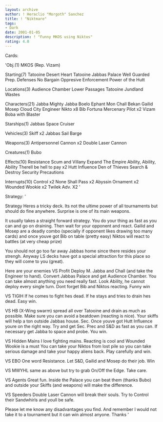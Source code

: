 ```yaml
---
layout: archive
author: ! Heraclio "Morgoth" Sanchez
title: ! "Niktmare"
tags:
- Dark
date: 2001-01-05
description: ! "Funny MKOS using Niktos"
rating: 4.0
---
```

Cards: 

'Obj.(1)
MKOS (Rep. Vizam)

Starting(7)
Tatooine Desert Heart
Tatooine Jabbas Palace
Well Guarded
Prep. Defenses
No Bargain
Oppresive Enforcement
Power of the Hutt

Locations(3)
Audience Chamber
Lower Passages
Tatooine Jundland Wastes


Characters(21)
Jabba
Mighty Jabba
Boelo
Ephant Mon
Chall Bekan
Gailid
Mosep
Cloud City Engineer
Nikto x8
Bib Fortuna
Mercenary Pilot x2
Vizam
Boba with Blaster

Starships(1)
Jabbas Space Cruiser

Vehicles(3)
Skiff x2
Jabbas Sail Barge

Weapons(3)
Antipersonnel Cannon x2
Double Laser Cannon

Creatures(1)
Bubo

Effects(10)
Resistance
Scum and Villany
Expand The Empire
Ability, Ability, Ability
Therell be hell to pay x2
Hutt Influence
Den of Thieves
Search & Destroy
Security Precautions

Interrupts(10)
Control x2
None Shall Pass x2
Abyssin Ornament x2
Wounded Wookie x2
Twilek Adv. X2
'

Strategy: '

Strategy
Heres a tricky deck. Its not the ultime power of all tournaments but should do fine anywhere. Surprise is one of its main weapons.

It usually takes a straight forward strategy. You do your thing as fast as you can and go on draining. Then wait for your opponent and react. Gailid and Mosep are a deadly combo (specially if opponent likes drawing too many cards) and once youve got Bib on table (pretty easy) Niktos will react to battles (at very cheap prize)

You should not go too far away Jabbas home since there resides your strengh. Anyway LS decks have got a special attraction for this place so they will come to you (great).

Here are your enemies
VS Profit Deploy M. Jabba and Chall (and take the Engineer to hand). Convert Jabbas Palace and get Audience Chamber. You can take almost anything you need really fast. Look Ability, he cannot deploy every single turn. Dont forget Bib and Niktos reacting. Funny win

VS TIGIH If he comes to fight hes dead. If  he stays and tries to drain hes dead. Easy win.

VS HB (X-Wing swarm) spread all over Tatooine and drain as much as possible. Make sure you can avoid a beatdown (reacting is nice). Your skiffs will help a ton outside Jabbas house. Sec. Once youve got Hutt Influence youre on the right way. Try and get Sec. Prec and S&D as fast as you can. If necessary get Jabba to space and probe. You win.

VS Hidden Mains I love fighting mains. Reacting is cool  and Wounded Wookie is a must You can take your Niktos from lost pile so you can take serious damage and take your happy aliens back. Play carefully and win.

VS EBO One word Resistance. Let S&D, Gailid and Mosep do their job. Win

VS MWYHL same as above but try to grab On/Off the Edge. Take care.

VS Agents Great fun. Inside the Palace you can beat them (thanks Bubo) and outside your Skiffs (and weapons) will make the difference.

VS Speeders Double Laser Cannon will break their souls. Try to Control their Sandwhirls and youll be safe.

Please let me know any disadvantages you find. And remember I would not take it to a tournament but it can win almost anyone. Thanks
'